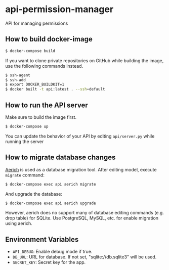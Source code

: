 # api-permission-manager

API for managing permissions

## How to build docker-image
```bash
$ docker-compose build

```

If you want to clone private repositories on GitHub while building the image,
use the following commands instead.
```bash
$ ssh-agent
$ ssh-add
$ export DOCKER_BUILDKIT=1
$ docker built -t api:latest . --ssh=default

```


## How to run the API server
Make sure to build the image first.
```bash
$ docker-compose up

```

You can update the behavior of your API by editing `api/server.py` while running the server

## How to migrate database changes

[Aerich](https://github.com/tortoise/aerich) is used as a database migration tool.
After editing model, execute `migrate` command:
```bash
$ docker-compose exec api aerich migrate
```

And upgrade the database:
```bash
$ docker-compose exec api aerich upgrade
```

However, aerich does no support many of database editing commands (e.g. drop table) for SQLite. Use PostgreSQL, MySQL, etc. for enable migration using aerich.


## Environment Variables

- `API_DEBUG`: Enable debug mode if true.
- `DB_URL`: URL for database. If not set, "sqlite://db.sqlite3" will be used.
- `SECRET_KEY`: Secret key for the app.
